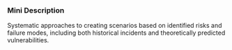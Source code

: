 ### Mini Description

Systematic approaches to creating scenarios based on identified risks and failure modes, including both historical incidents and theoretically predicted vulnerabilities.
